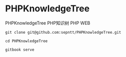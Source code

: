 # PHPKnowledgeTree
PHPKnowledgeTree PHP知识树 PHP WEB 

```
git clone git@github.com:sepntt/PHPKnowledgeTree.git

cd PHPKnowledgeTree

gitbook serve
```